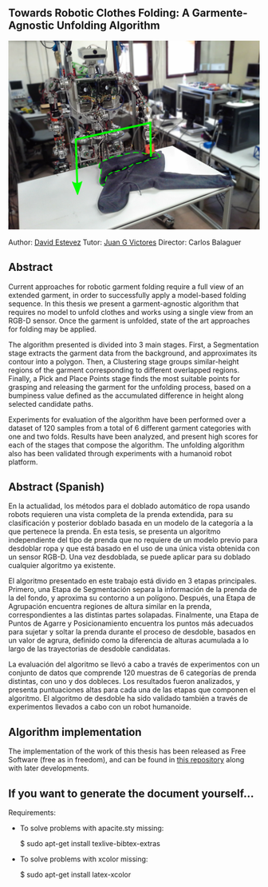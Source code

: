 Towards Robotic Clothes Folding: A Garmente-Agnostic Unfolding Algorithm
--------

![](src/figures/teo-pick-and-place.svg)

Author: [David Estevez](https://github.com/David-Estevez)
Tutor: [Juan G Victores](https://github.com/jgvictores)
Director: Carlos Balaguer

## Abstract
Current approaches for robotic garment folding require a full view of an extended garment, in order to successfully apply a model-based folding sequence. In this thesis we present a garment-agnostic algorithm that requires no model to unfold clothes and works using a single view from an RGB-D sensor. Once the garment is unfolded, state of the art approaches for folding may be applied.

The algorithm presented is divided into 3 main stages. First, a Segmentation stage extracts the garment data from the background, and approximates its contour into a polygon. Then, a Clustering stage groups similar-height regions of the garment corresponding to different overlapped regions. Finally, a Pick and Place Points stage finds the most suitable points for grasping and releasing the garment for the unfolding process, based on a bumpiness value defined as the accumulated difference in height along selected candidate paths.

Experiments for evaluation of the algorithm have been performed over a dataset of 120 samples from a total of 6 different garment categories with one and two folds. Results have been analyzed, and present high scores for each of the stages that compose the algorithm. The unfolding algorithm also has been validated through experiments with a humanoid robot platform.

## Abstract (Spanish)
En la actualidad, los métodos para el doblado automático de ropa usando robots requieren una vista completa de la prenda extendida, para su clasificación y posterior doblado basada en un modelo de la categoría a la que pertenece la prenda. En esta tesis, se presenta un algoritmo independiente del tipo de prenda que no requiere de un modelo previo para desdoblar ropa y que está basado en el uso de una única vista obtenida con un sensor RGB-D. Una vez desdoblada, se puede aplicar para su doblado cualquier algoritmo ya existente.

El algoritmo presentado en este trabajo está divido en 3 etapas principales. Primero, una Etapa de Segmentación separa la información de la prenda de la del fondo, y aproxima su contorno a un polígono. Después, una Etapa de Agrupación encuentra regiones de altura similar en la prenda, correspondientes a las distintas partes solapadas. Finalmente, una Etapa de Puntos de Agarre y Posicionamiento encuentra los puntos más adecuados para sujetar y soltar la prenda durante el proceso de desdoble, basados en un valor de agrura, definido como la diferencia de alturas acumulada a lo largo de las trayectorias de desdoble candidatas.

La evaluación del algoritmo se llevó a cabo a través de experimentos con un conjunto de datos que comprende 120 muestras de 6 categorías de prenda distintas, con uno y dos dobleces. Los resultados fueron analizados, y presenta puntuaciones altas para cada una de las etapas que componen el algoritmo. El algoritmo de desdoble ha sido validado también a través de experimentos llevados a cabo con un robot humanoide.

## Algorithm implementation

The implementation of the work of this thesis has been released as Free Software (free as in freedom), and can be found in [this repository](https://github.com/roboticslab-uc3m/textiles) along with later developments.

## If you want to generate the document yourself...

Requirements:

* To solve problems with apacite.sty missing:
    
    $ sudo apt-get install texlive-bibtex-extras    

* To solve problems with xcolor missing:
    
    $ sudo apt-get install latex-xcolor

